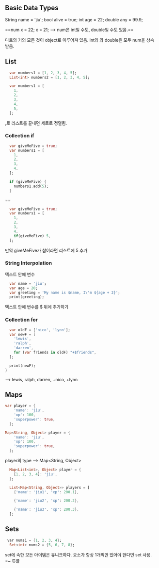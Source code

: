 
## Basic Data Types

String name = 'jiu';
bool alive = true;
int age = 22;
double any = 99.9;

==num x = 22;
x = 21;  --> num은 int일 수도, double일 수도 있음.==

다트의 거의 모든 것이 object로 이루어져 있음.
int와 와 double은 모두 num을 상속받음.

## List

```dart
  var numbers1 = [1, 2, 3, 4, 5];
  List<int> numbers2 = [1, 2, 3, 4, 5];
```

```dart
  var numbers1 = [
    1,
    2,
    3,
    4,
    5,
  ];
```

,로 리스트를 끝내면 세로로 정렬됨.

### Collection if
```dart
  var giveMeFive = true;
  var numbers1 = [
    1,
    2,
    3,
    4,
  ];

  if (giveMeFive) {
    numbers1.add(5);
  }
```
==
```dart
  var giveMeFive = true;
  var numbers1 = [
    1,
    2,
    3,
    4,
    if(giveMeFive) 5,
  ];
```

만약 giveMeFive가 참이라면 리스트에 5 추가

### String Interpolation

텍스트 안에 변수
```dart
  var name = 'jiu';
  var age = 20;
  var greeting = 'My name is $name, I\'m ${age + 2}';
  print(greeting);
```
텍스트 안에 변수를 $ 뒤에 추가하기

### Collection for

```dart
  var oldF = ['nico', 'lynn'];
  var newF = [
    'lewis',
    'ralph',
    'darren',
    for (var friends in oldF) "+$friends",
  ];

  print(newF);
}
```
--> lewis, ralph, darren, +nico, +lynn

## Maps

```dart
var player = {
    'name': 'jiu',
    'xp': 100,
    'superpower': true,
  };
```

```dart
Map<String, Object> player = {
    'name': 'jiu',
    'xp': 100,
    'superpower': true,
  };
```
player의 type
--> Map<String, Object>

```dart
  Map<List<int>, Object> player = {
    [1, 2, 3, 4]: 'jiu',
  };
```

```dart
  List<Map<String, Object>> players = [
    {'name': 'jiu1', 'xp': 200.1},

    {'name': 'jiu2', 'xp': 200.2},

    {'name': 'jiu3', 'xp': 200.3},
  ];
```

## Sets

 ```dart
  var nums1 = {1, 2, 3, 4};
  Set<int> nums2 = {5, 6, 7, 8};
```
set에 속한 모든 아이템은 유니크하다. 
요소가 항상 1개씩만 있어야 한다면 set 사용.
=~ 튜플
